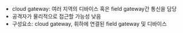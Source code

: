 - cloud gateway: 여러 지역의 디바이스 혹은 field gateway간 통신을 담당
- 공격자가 물리적으로 접근할 가능성 낮음
- 구성요소: cloud gateway, 휘하에 연결된 field gateway 및 디바이스
